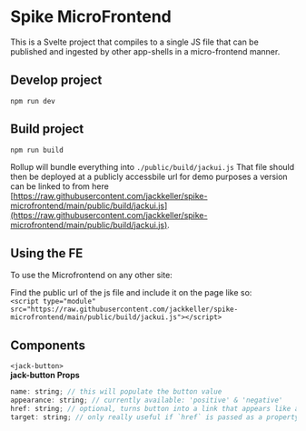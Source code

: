 # Spike MicroFrontend

This is a Svelte project that compiles to a single JS file that can be published and ingested by other app-shells in a micro-frontend manner.

## Develop project
`npm run dev`

## Build project
`npm run build`

Rollup will bundle everything into `./public/build/jackui.js`
That file should then be deployed at a publicly accessbile url for demo purposes a version can be linked to from here [https://raw.githubusercontent.com/jackkeller/spike-microfrontend/main/public/build/jackui.js](https://raw.githubusercontent.com/jackkeller/spike-microfrontend/main/public/build/jackui.js).

## Using the FE
To use the Microfrontend on any other site:

Find the public url of the js file and include it on the page like so:  
`<script type="module" src="https://raw.githubusercontent.com/jackkeller/spike-microfrontend/main/public/build/jackui.js"></script>`

## Components

`<jack-button>`  
**jack-button Props**  
```js
name: string; // this will populate the button value
appearance: string; // currently available: 'positive' & 'negative'
href: string; // optional, turns button into a link that appears like a button
target: string; // only really useful if `href` is passed as a property
```